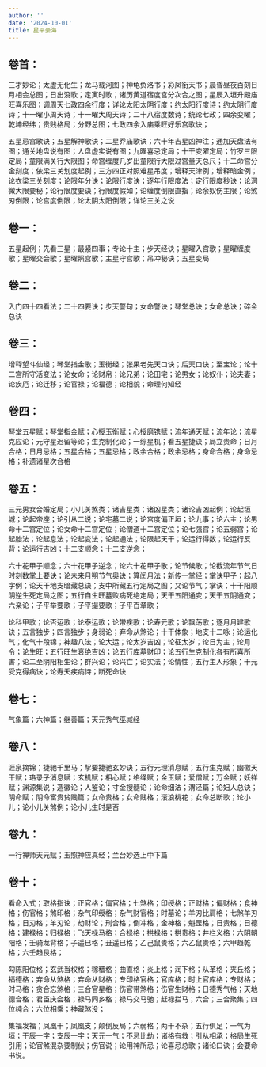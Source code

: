 ```yaml
---
author: ''
date: '2024-10-01'
title: 星平会海
---
```


## 卷首：

三才妙论；太虚无化生；龙马载河图；神龟负洛书；彩凤衔天书；晨昏昼夜百刻日月相会总图；日出没歌；定寅时歌；诸历黄道宿度宫分次合之图；星辰入垣升殿庙旺喜乐图；调周天七政四余行度；详论太阳太阴行度；约太阳行度诗；约太阴行度诗；十一曜小周天诗；十一曜大周天诗；二十八宿度数诗；统论七政；四余变曜；乾坤经纬；贵贱格局；分野总图；七政四余入庙乘旺好乐宫歌诀；

五星忌宫歌诀；五星解神歌诀；二星乔庙歌诀；六十年吉星凶神注；通加天盘法有图；通关地盘说有图；人盘虚实说有图；九曜喜忌定局；十干变曜定局；竹罗三限定局；童限满关行大限图；命宫缠度几岁出童限行大限过宫量天总尺；十二命宫分金刻度；依梁三关划度起例；三方四正对照难星吊度；增释天津例；增释暗金例；论衣梁三关刻度；论限年分诀；论限行度诀；逐年行限度法；定行限度秒诀；论洞微大限要秘；论行限度要诀；行限度假如；论缠度倒限直指；论余奴伤主限；论煞刃倒限；论宫度倒限；论太阴太阳倒限；详论三关之说

## 卷一：

五星起例；先看三星；最紧四事；专论十主；步天经诀；星曜入宫歌；星曜缠度歌；星曜交会歌；星曜照宫歌；主星守宫歌；吊冲秘诀；五星变局

## 卷二：

入门四十四看法；二十四要诀；步天警句；女命警诀；琴堂总诀；女命总诀；碎金总诀

## 卷三：

增释望斗仙经；琴堂指金歌；玉衡经；张果老先天口诀；后天口诀；至宝论；论十二宫所守活变法；论女命；论财帛；论兄弟；论田宅；论男女；论奴仆；论夫妻；论疾厄；论迁移；论官禄；论福德；论相貌；命理何知经

## 卷四：

琴堂五星赋；琴堂指金赋；心授玉衡赋；心授磨镌赋；流年通天赋；流年论；流星克应论；元守星迟留等论；生克制化论；一综星机；看五星捷诀；局立贵命；日月合格；日月忌格；五星合格；五星忌格；政余合格；政余忌格；身命合格；身命忌格；补遗诸星次合格

## 卷五：

三元男女合婚定局；小儿关煞类；诸吉星类；诸凶星类；诸论吉凶起例；论起垣城；论起帝座；论引从二说；论宅墓二说；论宫度偏正垣；论九事；论六主；论男命十二宫定位；论女命十二宫定位；论僧道十二宫定位；论七强宫；论五弱宫；论起胎法；论起息法；论起变法；论起通法；论限起天干；论运行得数；论运行反背；论运行吉凶；十二支顺念；十二支逆念；

六十花甲子顺念；六十花甲子逆念；论六十花甲子歌；论节候歌；论截流年节气日时刻数掌上要诀；论未来月朔节气奥诀；算闰月法；新传一掌经；掌诀甲子；起八字例；论天干地支暗藏总诀；支中所藏五行定局之图；又论节气；掌诀；十干阳顺阴逆生死定局之图；五行自生旺墓败病死绝定局；天干五阳通变；天干五阴通变；六亲论；子平举要歌；子平撮要歌；子平百章歌；

论科甲歌；论否运歌；论泰运歌；论带疾歌；论寿元歌；论飘荡歌；逐月月建歌诀；五言独步；四言独步；身弱论；弃命从煞论；十干体象；地支十二咏；论运化气；化气十段锦；神趣八法；论大运；论太岁吉凶；论征太岁；论日为主；论月令；论生旺；五行旺生衰绝吉凶；论五行库墓财印；论五行生克制化各有所喜所害；论二至阴阳相生论；群兴论；论兴亡；论实法；论情性；五行主人形象；干元受克得病诀；论寿夭疾病诗；断死命诀

## 卷七：

气象篇；六神篇；继善篇；天元秀气巫减经

## 卷八：

涯泉摘锦；捷驰千里马；挈要捷驰玄妙诀；五行元理消息赋；五行生克赋；幽徽天干赋；珞录子消息赋；玄机赋；相心赋；络绎赋；金玉赋；爱僧赋；万金赋；妖祥赋；渊源集说；造徽论；人鉴论；寸金搜髓论；论命细法；渭泾篇；论妇人总诀；阴命赋；阴命富贵贫贱篇；女命贵格；女命贱格；滚浪桃花；女命总断歌；论小儿；论小儿关煞例；论小儿生时是否

## 卷九：

一行禅师天元赋；玉照神应真经；兰台妙选上中下篇

## 卷十：

看命入式；取格指诀；正官格；偏官格；七煞格；印绶格；正财格；偏财格；食神格；伤官格；煞印格；杂气印绶格；杂气财官格；时墓论；羊刃比肩格；七煞羊刃格；日刃格；羊刃论；劫财论；刑合格；倒冲格；金神格；魁罡格；日贵格；日德格；建禄格；归禄格；飞天禄马格；合禄格；拱禄格；拱贵格；井栏义格；六阴朝阳格；壬骑龙背格；子遥巳格；丑遥巳格；乙己鼠贵格；六乙鼠贵格；六甲趋乾格；六壬趋艮格；

勾陈阳位格；玄武当权格；稼穑格；曲直格；炎上格；润下格；从革格；夹丘格；福德格；弃命从煞格；弃命从财格；专印格官格；官库格；时上官库格；专财格；时马格；贪合忘煞格；三合官星格；伤官带煞格；伤官生财格；日德秀气格；天地德合格；君臣庆会格；禄马同乡格；禄马交马驰；赶禄拦马；六合；三合聚集；四位纯合；六位相乘；神藏煞没；

集福发福；凤凰干；凤凰支；颠倒反局；六弱格；两干不杂；五行俱足；一气为垣；干辰一字；支辰一字；天元一气；不忌比劫；诸格有救；引从相承；格局生死引用；论官煞混杂要制伏；伤官说；论用神所忌；论喜忌总歌；诸论口诀；会要命书说。